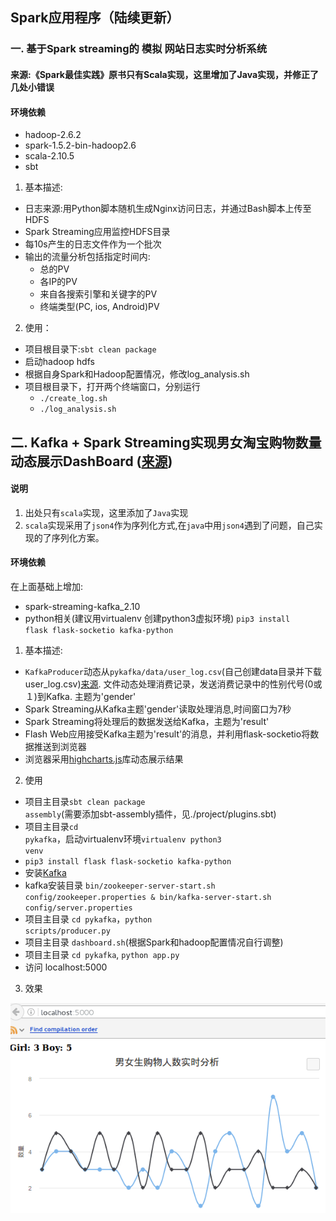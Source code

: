 ## Spark应用程序（陆续更新）
###  一. 基于Spark streaming的 模拟 网站日志实时分析系统
#### 来源:《Spark最佳实践》原书只有Scala实现，这里增加了Java实现，并修正了几处小错误
#### 环境依赖
- hadoop-2.6.2
- spark-1.5.2-bin-hadoop2.6
- scala-2.10.5
- sbt
1. 基本描述:
- 日志来源:用Python脚本随机生成Nginx访问日志，并通过Bash脚本上传至HDFS
- Spark Streaming应用监控HDFS目录
- 每10s产生的日志文件作为一个批次
- 输出的流量分析包括指定时间内:
  + 总的PV
  + 各IP的PV
  + 来自各搜索引擎和关键字的PV
  + 终端类型(PC, ios, Android)PV

2. 使用：
- 项目根目录下:<code>sbt clean package</code>
- 启动hadoop hdfs
- 根据自身Spark和Hadoop配置情况，修改log_analysis.sh
- 项目根目录下，打开两个终端窗口，分别运行
  + <code>./create_log.sh</code>
  + <code>./log_analysis.sh</code>

## 二. Kafka + Spark Streaming实现男女淘宝购物数量动态展示DashBoard ([来源](http://dblab.xmu.edu.cn/blog/1528/))
#### 说明
1. 出处只有<code>scala</code>实现，这里添加了<code>Java</code>实现
2. <code>scala</code>实现采用了<code>json4</code>作为序列化方式,在<code>java</code>中用<code>json4</code>遇到了问题，自己实现的了序列化方案。
#### 环境依赖
在上面基础上增加:
- spark-streaming-kafka_2.10
- python相关(建议用virtualenv 创建python3虚拟环境)
<code>pip3 install flask flask-socketio kafka-python</code>

1. 基本描述:
- <code>KafkaProducer</code>动态从<code>pykafka/data/user_log.csv</code>(自己创建data目录并下载user_log.csv)[来源](https://pan.baidu.com/s/1cs02Nc).
文件动态处理消费记录，发送消费记录中的性别代号(0或１)到Kafka. 主题为'gender'
- Spark Streaming从Kafka主题'gender'读取处理消息,时间窗口为7秒
- Spark Streaming将处理后的数据发送给Kafka，主题为'result'
- Flash Web应用接受Kafka主题为'result'的消息，并利用flask-socketio将数据推送到浏览器
- 浏览器采用[highcharts.js](https://www.highcharts.com/)库动态展示结果

2. 使用
- 项目主目录<code>sbt clean package assembly</code>(需要添加sbt-assembly插件，见./project/plugins.sbt)
- 项目主目录<code>cd pykafka</code>，启动virtualenv环境<code>virtualenv python3 venv</code>
- <code>pip3 install flask flask-socketio kafka-python</code>
- 安装[Kafka](http://www-eu.apache.org/dist/kafka/0.10.2.1/kafka_2.10-0.10.2.1.tgz)
- kafka安装目录 <code>bin/zookeeper-server-start.sh config/zookeeper.properties &
                    bin/kafka-server-start.sh config/server.properties</code>
- 项目主目录 <code>cd pykafka</code>，<code>python scripts/producer.py</code>
- 项目主目录 <code>dashboard.sh</code>(根据Spark和hadoop配置情况自行调整)
- 项目主目录 <code>cd pykafka</code>, <code>python app.py</code>
- 访问 localhost:5000

3. 效果
<img src="out.gif">

  


